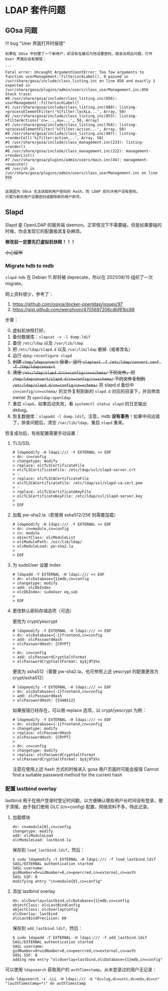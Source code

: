 # LDAP 套件问题

## GOsa 问题

!!! bug "User 界面打开时报错"

    如果在 GOsa 中创建了一个新用户，却没有在最后为他设置密码，就会出现此问题，打开 User 界面后会有报错：

    ```
    Fatal error: Uncaught ArgumentCountError: Too few arguments to function userManagement::filterLockLabel(), 0 passed in /usr/share/gosa/include/class_listing.inc on line 856 and exactly 1 expected in /usr/share/gosa/plugins/admin/users/class_userManagement.inc:856
    Stack trace:
    #0 /usr/share/gosa/include/class_listing.inc(856): userManagement::filterLockLabel()
    #1 /usr/share/gosa/include/class_listing.inc(980): listing->processElementFilter('%{filter:lockLa...', Array, 50)
    #2 /usr/share/gosa/include/class_listing.inc(853): listing->filterActions('cn=...,ou=...', 50, Array)
    #3 /usr/share/gosa/include/class_listing.inc(764): listing->processElementFilter('%{filter:action...', Array, 50)
    #4 /usr/share/gosa/include/class_listing.inc(407): listing->renderCell('%{filter:action...', Array, 50)
    #5 /usr/share/gosa/include/class_management.inc(233): listing->render()
    #6 /usr/share/gosa/include/class_management.inc(222): management->renderList()
    #7 /usr/share/gosa/plugins/admin/users/main.inc(44): management->execute()
    #8 /usr/sh in /usr/share/gosa/plugins/admin/users/class_userManagement.inc on line 856
    ```

    这是因为 GOsa 无法读取到用户密码的 Hash，而 LDAP 却允许用户没有密码。
    只需为新的用户设置密码或删除新的用户即可。

## Slapd

Slapd 是 OpenLDAP 的服务端 daemon。正常情况下不需要碰，但是如果要碰的时候，你会发现它的配置极其复杂麻烦。

**修改前一定要先打虚拟机快照！！！**

~~小心延毕~~

### Migrate hdb to mdb

`slapd-hdb` 在 Debian 11 即将被 deprecate，所以在 2021/08/15 组织了一次 migrate。

网上资料很少，参考了：

1. <https://github.com/osixia/docker-openldap/issues/97>
2. <https://gist.github.com/wenzhixin/4705697206cdbf61bc88>

步骤：

0. 虚拟机快照打好。
1. 备份数据库：`slapcat -v -l dump.ldif`
2. 备份 `/etc/ldap` 以及 `/var/lib/ldap`
3. 把 `/etc/ldap/slapd.d` 以及 `/var/lib/ldap` 删掉（或者改名）
4. 运行 `dpkg-reconfigure slapd`
5. ~~创建 `/tmp/ldapconvert` 目录，运行 `slaptest -f /etc/ldap/convert.conf -F /tmp/ldapconvert`~~
6. ~~清空 `/etc/ldap/slapd.d/cn=config/cn=schema/` 下的文件，将 `/tmp/ldapconvert/slapd.d/cn=config/cn=schema/` 下的文件复制到 `/etc/ldap/slapd.d/cn=config/cn=schema/`~~ 将 slapd.d 备份中 `cn=config/cn=schema/` 的文件复制到新的 `slapd.d` 对应的目录下，并且修改 owner 为 `openldap:openldap`
7. 重启 `slapd`，如果启动失败，看 `systemctl status slapd` 的日志输出 debug。
8. 恢复数据库：`slapadd -l dump.ldif`。注意，mdb **没有事务**！如果中间出错了，排查问题后，清空 `/var/lib/ldap`，重启 `slapd` 重来。

恢复成功后，有些配置需要手动设置：

1. TLS/SSL

    ```console
    # ldapmodify -H ldapi:/// -Y EXTERNAL << EOF
    > dn: cn=config
    > changetype: modify
    > replace: olcTLSCertificateFile
    > olcTLSCertificateFile: /etc/ldap/ssl/slapd-server.crt
    > -
    > replace: olcTLSCACertificateFile
    > olcTLSCACertificateFile: /etc/ldap/ssl/slapd-ca-cert.pem
    > -
    > replace: olcTLSCertificateKeyFile
    > olcTLSCertificateKeyFile: /etc/ldap/ssl/slapd-server.key
    >
    > EOF
    ```

2. 加载 pw-sha2.la（若使用 ssha512/256 则需要加载）

    ```console
    # ldapmodify -H ldapi:/// -Y EXTERNAL << EOF
    > dn: cn=module,cn=config
    > cn: module
    > objectClass: olcModuleList
    > olcModulePath: /usr/lib/ldap/
    > olcModuleLoad: pw-sha2.la
    >
    > EOF
    ```

3. 为 sudoUser 设置 index

    ```console
    # ldapadd -Y EXTERNAL -H ldapi:/// << EOF
    > dn: olcDatabase={1}mdb,cn=config
    > changetype: modify
    > add: olcDbIndex
    > olcDbIndex: sudoUser eq,sub
    >
    > EOF
    ```

4. 更改默认密码存储选项（可选）

    更改为 crypt/yescrypt

    ```console
    # ldapmodify -Y EXTERNAL -H ldapi:/// << EOF
    > dn: olcDatabase={-1}frontend,cn=config
    > add: olcPasswordHash
    > olcPasswordHash: {CRYPT}
    > 
    > dn: cn=config
    > add: olcPasswordCryptSaltFormat
    > olcPasswordCryptSaltFormat: $y$j9T$%s
    ```

    更改为 ssha512（需要 pw-sha2.la，也可参照上述 yescrypt 的配置更改为 crypt/ssha512）

    ```console
    # ldapmodify -Y EXTERNAL -H ldapi:/// << EOF
    > dn: olcDatabase={-1}frontend,cn=config
    > add: olcPasswordHash
    > olcPasswordHash: {SSHA512}
    ```

    如果报错已经存在，可以用 replace 选项，以 crypt/yescrypt 为例：

    ```console
    # ldapmodify -Y EXTERNAL -H ldapi:/// << EOF
    > dn: olcDatabase={-1}frontend,cn=config
    > changetype: modify
    > replace: olcPasswordHash
    > olcPasswordHash: {CRYPT}
    > 
    > dn: cn=config
    > changetype: modify
    > replace: olcPasswordCryptSaltFormat
    > olcPasswordCryptSaltFormat: $y$j9T$%s
    ```

    注意在使用上述 hash 方式的时候进入 gosa 用户页面时可能会报错 Cannot find a suitable password method for the current hash

### 配置 lastbind overlay

lastbind 用于在用户登录时登记时间戳，以方便确认哪些用户长时间没有登录，便于清理。由于我们使用 OLC (cn=config) 配置，网络资料不多，特此记录。

1. 加载模块

    ```ldif
    dn: cn=module{0},cn=config
    changetype: modify
    add: olcModuleLoad
    olcModuleLoad: lastbind.la
    ```

    保存到 `load_lastbind.ldif`，然后：

    ```console
    $ sudo ldapmodify -Y EXTERNAL -H ldapi:/// -f load_lastbind.ldif
    SASL/EXTERNAL authentication started
    SASL username: gidNumber=0+uidNumber=0,cn=peercred,cn=external,cn=auth
    SASL SSF: 0
    modifying entry "cn=module{0},cn=config"
    ```

2. 添加 lastbind overlay

    ```ldif
    dn: olcOverlay=lastbind,olcDatabase={1}mdb,cn=config
    objectClass: olcLastBindConfig
    objectClass: olcOverlayConfig
    olcOverlay: lastbind
    olcLastBindPrecision: 60
    ```

    保存到 `add_lastbind.ldif`，然后：

    ```console
    $ sudo ldapadd -Y EXTERNAL -H ldapi:/// -f add_lastbind.ldif
    SASL/EXTERNAL authentication started
    SASL username: gidNumber=0+uidNumber=0,cn=peercred,cn=external,cn=auth
    SASL SSF: 0
    adding new entry "olcOverlay=lastbind,olcDatabase={1}mdb,cn=config"
    ```

可以使用 `ldapsearch` 获取用户的 `authTimestamp`。从未登录过的用户无记录：

```shell
sudo ldapsearch -x -LLL -H ldapi:/// -b "dc=lug,dc=ustc,dc=edu,dc=cn" "(authTimestamp=*)" dn authTimestamp
```
